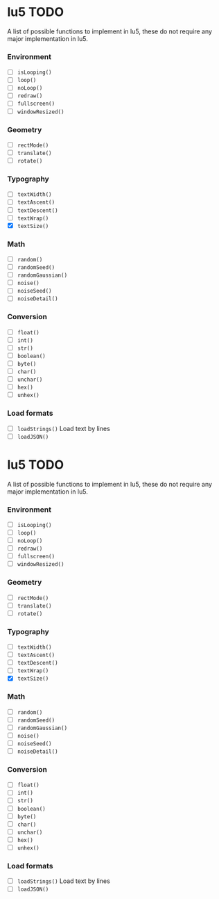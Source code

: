 # lu5 TODO

A list of possible functions to implement in lu5, these do not require any major implementation in lu5.

### Environment

- [ ] `isLooping()`
- [ ] `loop()`
- [ ] `noLoop()`
- [ ] `redraw()`
- [ ] `fullscreen()`
- [ ] `windowResized()`

### Geometry

- [ ] `rectMode()`
- [ ] `translate()`
- [ ] `rotate()`

### Typography

- [ ] `textWidth()`
- [ ] `textAscent()`
- [ ] `textDescent()`
- [ ] `textWrap()`
- [x] `textSize()`

### Math

- [ ] `random()`
- [ ] `randomSeed()`
- [ ] `randomGaussian()`
- [ ] `noise()`
- [ ] `noiseSeed()`
- [ ] `noiseDetail()`

### Conversion

- [ ] `float()`
- [ ] `int()`
- [ ] `str()`
- [ ] `boolean()`
- [ ] `byte()`
- [ ] `char()`
- [ ] `unchar()`
- [ ] `hex()`
- [ ] `unhex()`

### Load formats

- [ ] `loadStrings()` Load text by lines
- [ ] `loadJSON()` 
# lu5 TODO

A list of possible functions to implement in lu5, these do not require any major implementation in lu5.

### Environment

- [ ] `isLooping()`
- [ ] `loop()`
- [ ] `noLoop()`
- [ ] `redraw()`
- [ ] `fullscreen()`
- [ ] `windowResized()`

### Geometry

- [ ] `rectMode()`
- [ ] `translate()`
- [ ] `rotate()`

### Typography

- [ ] `textWidth()`
- [ ] `textAscent()`
- [ ] `textDescent()`
- [ ] `textWrap()`
- [x] `textSize()`

### Math

- [ ] `random()`
- [ ] `randomSeed()`
- [ ] `randomGaussian()`
- [ ] `noise()`
- [ ] `noiseSeed()`
- [ ] `noiseDetail()`

### Conversion

- [ ] `float()`
- [ ] `int()`
- [ ] `str()`
- [ ] `boolean()`
- [ ] `byte()`
- [ ] `char()`
- [ ] `unchar()`
- [ ] `hex()`
- [ ] `unhex()`

### Load formats

- [ ] `loadStrings()` Load text by lines
- [ ] `loadJSON()` 
